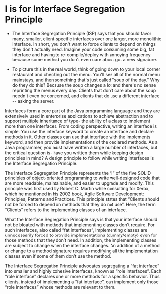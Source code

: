 # I is for Interface Segregation Principle

- The Interface Segregation Principle (ISP) says that you should favor many, smaller, 
client-specific interfaces over one larger, more monolithic interface. 
In short, you don't want to force clients to depend on things they don't actually need. 
Imagine your code consuming some big, fat interface and having to re-compile/deploy with 
annoying frequency because some method you don't even care about got a new signature.

- To picture this in the real world, think of going down to your local corner restaurant 
and checking out the menu. You'll see all of the normal menu mainstays, and then something 
that's just called "soup of the day." Why do they do this? Because the soup changes a lot 
and there's no sense reprinting the menus every day. Clients that don't care about the soup 
needn't even be concerned, and clients that do use a different interface -- asking the server.


Interfaces form a core part of the Java programming language and they are extensively used in enterprise applications to achieve abstraction and to support multiple inheritance of type- the ability of a class to implement more than one interfaces. From coding perspective, writing an interface is simple. You use the interface keyword to create an interface and declare methods in it. Other classes can use that interface with the implements keyword, and then provide implementations of the declared methods. As a Java programmer, you must have written a large number of interfaces, but the critical question is- have you written them while keeping design principles in mind? A design principle to follow while writing interfaces is the Interface Segregation Principle.

The Interface Segregation Principle represents the “I” of the five SOLID principles of object-oriented programming to write well-designed code that are more readable, maintainable, and easier to upgrade and modify. This principle was first used by Robert C. Martin while consulting for Xerox, which he mentioned in his 2002 book, Agile Software Development: Principles, Patterns and Practices. This principle states that “Clients should not be forced to depend on methods that they do not use”. Here, the term “Clients” refers to the implementing classes of an interface.

What the Interface Segregation Principle says is that your interface should not be bloated with methods that implementing classes don’t require. For such interfaces, also called “fat interfaces”, implementing classes are unnecessarily forced to provide implementations (dummy/empty) even for those methods that they don’t need. In addition, the implementing classes are subject to change when the interface changes. An addition of a method or change to a method signature requires modifying all the implementation classes even if some of them don’t use the method.

The Interface Segregation Principle advocates segregating a “fat interface” into smaller and highly cohesive interfaces, known as “role interfaces”. Each “role interface” declares one or more methods for a specific behavior. Thus clients, instead of implementing a “fat interface”, can implement only those “role interfaces” whose methods are relevant to them.

